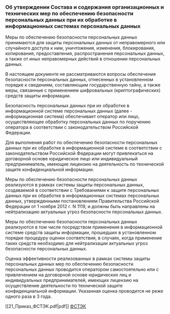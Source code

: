 ### Об утверждении Состава и содержания организационных и технических мер по обеспечению безопасности персональных данных при их обработке в информационных системах персональных данных

Меры по обеспечению безопасности персональных данных принимаются для защиты персональных данных от неправомерного или случайного доступа к ним, уничтожения, изменения, блокирования, копирования, предоставления, распространения персональных данных, а также от иных неправомерных действий в отношении персональных данных.

В настоящем документе не рассматриваются вопросы обеспечения безопасности персональных данных, отнесенных в установленном порядке к сведениям, составляющим государственную тайну, а также меры, связанные с применением шифровальных (криптографических) средств защиты информации.

Безопасность персональных данных при их обработке в информационной системе персональных данных (далее - информационная система) обеспечивает оператор или лицо, осуществляющее обработку персональных данных по поручению оператора в соответствии с законодательством Российской Федерации.

Для выполнения работ по обеспечению безопасности персональных данных при их обработке в информационной системе в соответствии с законодательством Российской Федерации могут привлекаться на договорной основе юридическое лицо или индивидуальный предприниматель, имеющие лицензию на деятельность по технической защите конфиденциальной информации.

Меры по обеспечению безопасности персональных данных реализуются в рамках системы защиты персональных данных, создаваемой в соответствии с Требованиями к защите персональных данных при их обработке в информационных системах персональных данных, утвержденными постановлением Правительства Российской Федерации от 1 ноября 2012 г. N 1119, и должны быть направлены на нейтрализацию актуальных угроз безопасности персональных данных.

Меры по обеспечению безопасности персональных данных реализуются в том числе посредством применения в информационной системе средств защиты информации, прошедших в установленном порядке процедуру оценки соответствия, в случаях, когда применение таких средств необходимо для нейтрализации актуальных угроз безопасности персональных данных.

Оценка эффективности реализованных в рамках системы защиты персональных данных мер по обеспечению безопасности персональных данных проводится оператором самостоятельно или с привлечением на договорной основе юридических лиц и индивидуальных предпринимателей, имеющих лицензию на осуществление деятельности по технической защите конфиденциальной информации. Указанная оценка проводится не реже одного раза в 3 года.

[[21_Приказ_ФСТЭК.pdf|pdf]]
[ФСТЭК](https://fstec.ru/normotvorcheskaya/akty/53-prikazy/691-prikaz-fstek-rossii-ot-18-fevralya-2013-g-n-21)